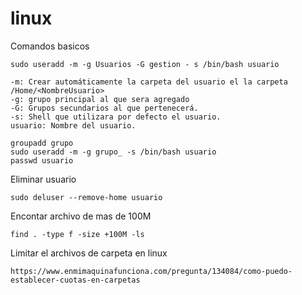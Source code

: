 # linux
Comandos basicos

```
sudo useradd -m -g Usuarios -G gestion - s /bin/bash usuario

-m: Crear automáticamente la carpeta del usuario el la carpeta /Home/<NombreUsuario>
-g: grupo principal al que sera agregado
-G: Grupos secundarios al que pertenecerá.
-s: Shell que utilizara por defecto el usuario.
usuario: Nombre del usuario.
```

```
groupadd grupo
sudo useradd -m -g grupo_ -s /bin/bash usuario
passwd usuario
```
Eliminar usuario
```
sudo deluser --remove-home usuario
```
Encontar archivo de mas de 100M
```
find . -type f -size +100M -ls
```
Limitar el archivos de carpeta en linux
```
https://www.enmimaquinafunciona.com/pregunta/134084/como-puedo-establecer-cuotas-en-carpetas
```
